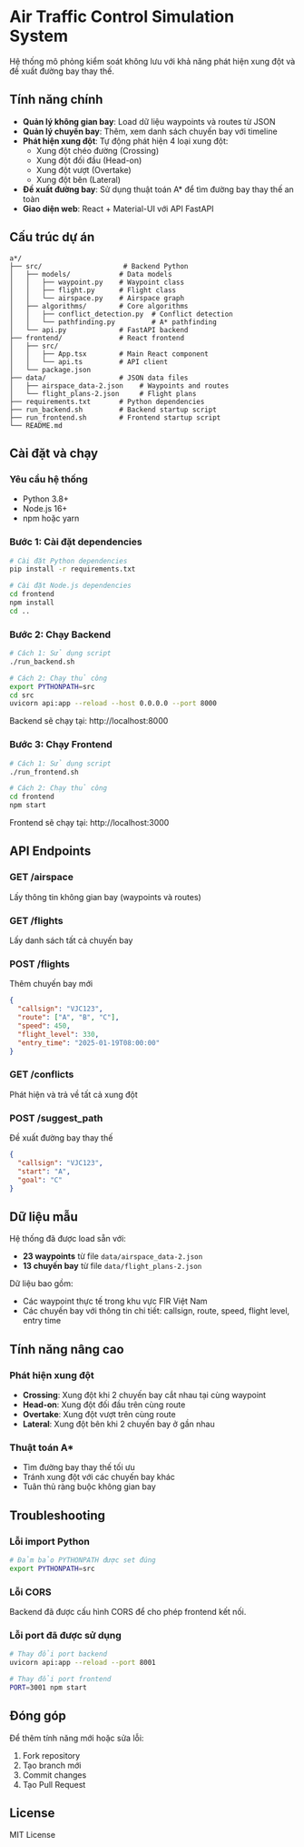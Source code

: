 # Air Traffic Control Simulation System

Hệ thống mô phỏng kiểm soát không lưu với khả năng phát hiện xung đột và đề xuất đường bay thay thế.

## Tính năng chính

- **Quản lý không gian bay**: Load dữ liệu waypoints và routes từ JSON
- **Quản lý chuyến bay**: Thêm, xem danh sách chuyến bay với timeline
- **Phát hiện xung đột**: Tự động phát hiện 4 loại xung đột:
  - Xung đột chéo đường (Crossing)
  - Xung đột đối đầu (Head-on)
  - Xung đột vượt (Overtake)
  - Xung đột bên (Lateral)
- **Đề xuất đường bay**: Sử dụng thuật toán A* để tìm đường bay thay thế an toàn
- **Giao diện web**: React + Material-UI với API FastAPI

## Cấu trúc dự án

```
a*/
├── src/                    # Backend Python
│   ├── models/            # Data models
│   │   ├── waypoint.py    # Waypoint class
│   │   ├── flight.py      # Flight class
│   │   └── airspace.py    # Airspace graph
│   ├── algorithms/        # Core algorithms
│   │   ├── conflict_detection.py  # Conflict detection
│   │   └── pathfinding.py         # A* pathfinding
│   └── api.py             # FastAPI backend
├── frontend/              # React frontend
│   ├── src/
│   │   ├── App.tsx        # Main React component
│   │   └── api.ts         # API client
│   └── package.json
├── data/                  # JSON data files
│   ├── airspace_data-2.json    # Waypoints and routes
│   └── flight_plans-2.json     # Flight plans
├── requirements.txt       # Python dependencies
├── run_backend.sh         # Backend startup script
├── run_frontend.sh        # Frontend startup script
└── README.md
```

## Cài đặt và chạy

### Yêu cầu hệ thống
- Python 3.8+
- Node.js 16+
- npm hoặc yarn

### Bước 1: Cài đặt dependencies

```bash
# Cài đặt Python dependencies
pip install -r requirements.txt

# Cài đặt Node.js dependencies
cd frontend
npm install
cd ..
```

### Bước 2: Chạy Backend

```bash
# Cách 1: Sử dụng script
./run_backend.sh

# Cách 2: Chạy thủ công
export PYTHONPATH=src
cd src
uvicorn api:app --reload --host 0.0.0.0 --port 8000
```

Backend sẽ chạy tại: http://localhost:8000

### Bước 3: Chạy Frontend

```bash
# Cách 1: Sử dụng script
./run_frontend.sh

# Cách 2: Chạy thủ công
cd frontend
npm start
```

Frontend sẽ chạy tại: http://localhost:3000

## API Endpoints

### GET /airspace
Lấy thông tin không gian bay (waypoints và routes)

### GET /flights
Lấy danh sách tất cả chuyến bay

### POST /flights
Thêm chuyến bay mới
```json
{
  "callsign": "VJC123",
  "route": ["A", "B", "C"],
  "speed": 450,
  "flight_level": 330,
  "entry_time": "2025-01-19T08:00:00"
}
```

### GET /conflicts
Phát hiện và trả về tất cả xung đột

### POST /suggest_path
Đề xuất đường bay thay thế
```json
{
  "callsign": "VJC123",
  "start": "A",
  "goal": "C"
}
```

## Dữ liệu mẫu

Hệ thống đã được load sẵn với:
- **23 waypoints** từ file `data/airspace_data-2.json`
- **13 chuyến bay** từ file `data/flight_plans-2.json`

Dữ liệu bao gồm:
- Các waypoint thực tế trong khu vực FIR Việt Nam
- Các chuyến bay với thông tin chi tiết: callsign, route, speed, flight level, entry time

## Tính năng nâng cao

### Phát hiện xung đột
- **Crossing**: Xung đột khi 2 chuyến bay cắt nhau tại cùng waypoint
- **Head-on**: Xung đột đối đầu trên cùng route
- **Overtake**: Xung đột vượt trên cùng route
- **Lateral**: Xung đột bên khi 2 chuyến bay ở gần nhau

### Thuật toán A*
- Tìm đường bay thay thế tối ưu
- Tránh xung đột với các chuyến bay khác
- Tuân thủ ràng buộc không gian bay

## Troubleshooting

### Lỗi import Python
```bash
# Đảm bảo PYTHONPATH được set đúng
export PYTHONPATH=src
```

### Lỗi CORS
Backend đã được cấu hình CORS để cho phép frontend kết nối.

### Lỗi port đã được sử dụng
```bash
# Thay đổi port backend
uvicorn api:app --reload --port 8001

# Thay đổi port frontend
PORT=3001 npm start
```

## Đóng góp

Để thêm tính năng mới hoặc sửa lỗi:
1. Fork repository
2. Tạo branch mới
3. Commit changes
4. Tạo Pull Request

## License

MIT License
